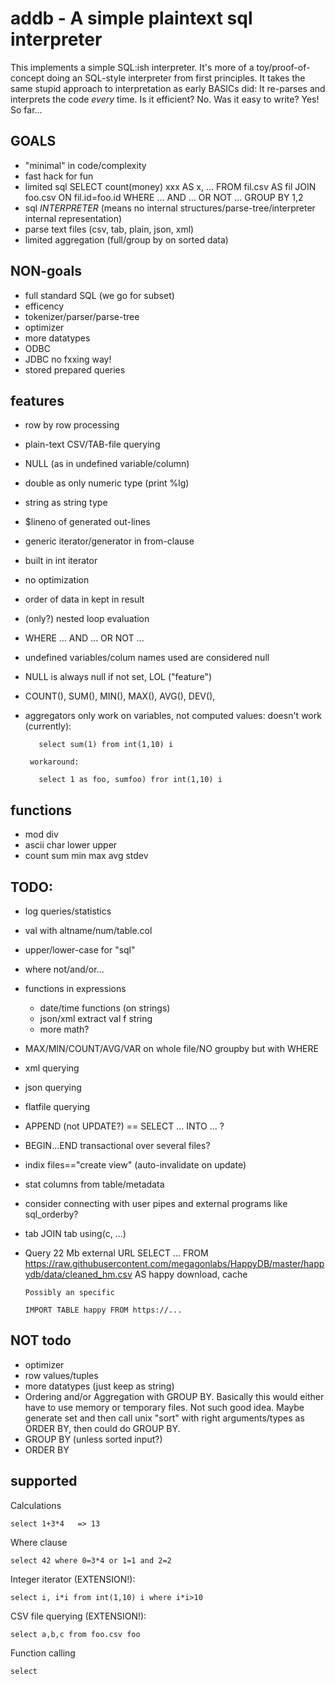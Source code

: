 # addb - A simple plaintext sql interpreter

This implements a simple SQL:ish interpreter. It's more of a toy/proof-of-concept doing an SQL-style interpreter from first principles. It takes the same stupid approach to interpretation as early BASICs did: It re-parses and interprets the code *every* time. Is it efficient? No. Was it easy to write? Yes! So far...

## GOALS

- "minimal" in code/complexity
- fast hack for fun
- limited sql
      SELECT count(money) xxx AS x, ...
      FROM fil.csv AS fil
      JOIN foo.csv ON fil.id=foo.id
      WHERE ...
        AND ...
	 OR NOT ...
      GROUP BY 1,2
- sql *INTERPRETER* (means no internal structures/parse-tree/interpreter internal representation)
- parse text files (csv, tab, plain, json, xml)
- limited aggregation (full/group by on sorted data)

## NON-goals

- full standard SQL (we go for subset)
- efficency
- tokenizer/parser/parse-tree
- optimizer
- more datatypes
- ODBC
- JDBC no fxxing way!
- stored prepared queries

## features

- row by row processing
- plain-text CSV/TAB-file querying
- NULL (as in undefined variable/column)
- double as only numeric type (print %lg)
- string as string type
- $lineno of generated out-lines
- generic iterator/generator in from-clause
- built in int iterator
- no optimization
- order of data in kept in result
- (only?) nested loop evaluation
- WHERE ... AND ... OR NOT ...
- undefined variables/colum names used are considered null
- NULL is always null if not set, LOL ("feature")
- COUNT(), SUM(), MIN(), MAX(), AVG(), DEV(), 
- aggregators only work on variables, not computed values:
       doesn't work (currently):

         select sum(1) from int(1,10) i

       workaround:
       
         select 1 as foo, sumfoo) fror int(1,10) i


## functions
- mod div
- ascii char lower upper
- count sum min max avg stdev

## TODO:

- log queries/statistics
- val with altname/num/table.col
- upper/lower-case for "sql"
- where not/and/or...
- functions in expressions
  - date/time functions (on strings)
  - json/xml extract val f string
  - more math?
- MAX/MIN/COUNT/AVG/VAR on whole file/NO groupby but with WHERE
- xml querying
- json querying
- flatfile querying
- APPEND (not UPDATE?) == SELECT ... INTO ... ?
- BEGIN...END transactional over several files?
- indix files=="create view" (auto-invalidate on update)
- stat columns from table/metadata
- consider connecting with user pipes and external programs like sql_orderby?
- tab JOIN tab using(c, ...)
- Query 22 Mb external URL
      SELECT ...
      FROM  https://raw.githubusercontent.com/megagonlabs/HappyDB/master/happydb/data/cleaned_hm.csv AS happy
      download, cache

      Possibly an specific

      IMPORT TABLE happy FROM https://...

## NOT todo

- optimizer
- row values/tuples
- more datatypes (just keep as string)
- Ordering and/or Aggregation with GROUP BY. Basically this would either have to use memory or temporary files. Not such good idea. Maybe generate set and then call unix "sort" with right arguments/types as ORDER BY, then could do GROUP BY.
- GROUP BY (unless sorted input?)
- ORDER BY

## supported

Calculations

    select 1+3*4   => 13
    
Where clause

    select 42 where 0=3*4 or 1=1 and 2=2
    
Integer iterator (EXTENSION!):

    select i, i*i from int(1,10) i where i*i>10

CSV file querying (EXTENSION!):

    select a,b,c from foo.csv foo

Function calling

    select 

